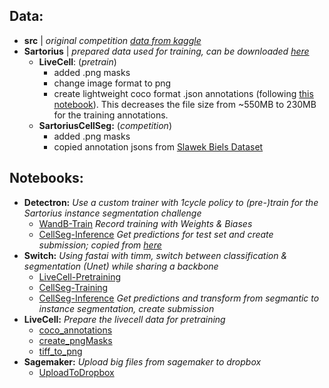 ## Data:
* __src__ | _original competition [data from kaggle](https://www.kaggle.com/c/sartorius-cell-instance-segmentation)_
* __Sartorius__ | _prepared data used for training, can be downloaded [here](https://www.kaggle.com/karrrrrrrr/sartoriuscompact)_
    * __LiveCell__: (_pretrain_)
        * added .png masks
        * change image format to png
        * create lightweight coco format .json annotations (following [this notebook](https://www.kaggle.com/coldfir3/efficient-coco-dataset-generator?scriptVersionId=79100851)). This decreases the file size from ~550MB to 230MB for the training annotations.
    * __SartoriusCellSeg:__ (_competition_)
        * added .png masks
        * copied annotation jsons from [Slawek Biels Dataset](https://www.kaggle.com/slawekbiel/sartorius-cell-instance-segmentation-coco)

## Notebooks:
* __Detectron:__ _Use a custom trainer with 1cycle policy to (pre-)train for the Sartorius instance segmentation challenge_
    * [WandB-Train]([Detectron]-WandB-Train.ipynb) _Record training with Weights & Biases_
    * [CellSeg-Inference]([Detectron]-CellSeg-Inference.ipynb) _Get predictions for test set and create submission; copied from [here](https://www.kaggle.com/slawekbiel/positive-score-with-detectron-3-3-inference)_
* __Switch:__ _Using fastai with timm, switch between classification & segmentation (Unet) while sharing a backbone_
    * [LiveCell-Pretraining]([Switch]-LiveCell-Pretrain.ipynb)
    * [CellSeg-Training]([Switch]-CellSeg-Train.ipynb) 
    * [CellSeg-Inference]([Switch]-CellSeg-Inference.ipynb) _Get predictions and transform from segmantic to instance segmentation, create submission_
* __LiveCell:__ _Prepare the livecell data for pretraining_
    * [coco_annotations]([LiveCell]coco_annotations.ipynb)
    * [create_pngMasks]([LiveCell]create_pngMasks.ipynb)
    * [tiff_to_png]([LiveCell]tiff_to_png.ipynb)
* __Sagemaker:__ _Upload big files from sagemaker to dropbox_
    * [UploadToDropbox]([Sagemaker]-UploadToDropbox.ipynb)

